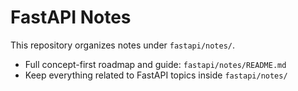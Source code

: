 # FastAPI Notes

This repository organizes notes under `fastapi/notes/`.

- Full concept-first roadmap and guide: `fastapi/notes/README.md`
- Keep everything related to FastAPI topics inside `fastapi/notes/`

